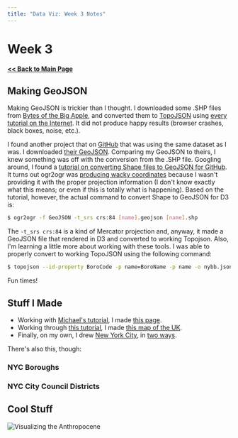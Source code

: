 ```yaml
---
title: "Data Viz: Week 3 Notes"
---
```


# Week 3

**[<< Back to Main Page](..)**

## Making GeoJSON

Making GeoJSON is trickier than I thought. I downloaded some .SHP files from [Bytes of the Big Apple](http://www.nyc.gov/html/dcp/html/bytes/dwndistricts.shtml), and converted them to [TopoJSON](https://github.com/mbostock/topojson) using [every tutorial on the Internet](http://bost.ocks.org/mike/map/). It did not produce happy results (browser crashes, black boxes, noise, etc.).

I found another project that on [GitHub](http://github.com) that was using the same dataset as I was. I downloaded [their GeoJSON](https://raw.github.com/abmagil/manhattan/master/manhattan_testbed/public/javascripts/nybb.geojson). Comparing my GeoJSON to theirs, I knew something was off with the conversion from the .SHP file. Googling around, I found a [tutorial on converting Shape files to GeoJSON for GitHub](http://ben.balter.com/2013/06/26/how-to-convert-shapefiles-to-geojson-for-use-on-github/). It turns out ogr2ogr was [producing wacky coordinates](data/nybb_13a/nybb-geo.json) because I wasn't providing it with the proper projection information (I don't know exactly what this means; or even if this is totally what is happening). Based on the tutorial, however, the actual command to convert Shape to GeoJSON for D3 is:

~~~ bash
$ ogr2ogr -f GeoJSON -t_srs crs:84 [name].geojson [name].shp
~~~

The ```-t_srs crs:84``` is a kind of Mercator projection and, anyway, it made a GeoJSON file that rendered in D3 and converted to working Topojson. Also, I'm learning a little more about working with these tools. I was able to properly convert to working TopoJSON using the following command:

~~~ bash
$ topojson --id-property BoroCode -p name=BoroName -p name -o nybb.json nybb-geo.json
~~~

Fun times!

## Stuff I Made

* Working with [Michael's tutorial](http://suffenus.wordpress.com/2014/01/07/making-interactive-maps-with-d3-for-total-beginners/), I made [this page](us.html).
* Working through [this tutorial](http://bost.ocks.org/mike/map/), I made [this map of the UK](uk.html).
* Finally, on my own, I drew [New York City](boroughs.html), in [two ways](council.html).

There's also this, though:

### NYC Boroughs

<script src="https://embed.github.com/view/geojson/oncomouse/data-viz/master/source/week3/data/nybb.json"></script>

### NYC City Council Districts

<script src="https://embed.github.com/view/geojson/oncomouse/data-viz/master/source/week3/data/nycc.json"></script>

## Cool Stuff


![Visualizing the Anthropocene](http://imgs.xkcd.com/comics/land_mammals.png)